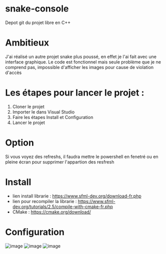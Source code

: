 # snake-console
Depot git du projet libre en C++

# Ambitieux

J'ai réalisé un autre projet snake plus poussé, en effet je l'ai fait avec une interface graphique. Le code est fonctionnel mais seule problème que je ne comprend pas, impossible d'afficher les images pour cause de violation d'accès 

# Les étapes pour lancer le projet :

1. Cloner le projet 
2. Importer le dans Visual Studio
3. Faire les étapes Install et Configuration
4. Lancer le projet

# Option

Si vous voyez des refreshs, il faudra mettre le powershell en fenetré ou en pleine écran pour supprimer l'appartion des resfresh

# Install

  - lien install librarie : https://www.sfml-dev.org/download-fr.php
  - lien pour recompiler la librarie : https://www.sfml-dev.org/tutorials/2.5/compile-with-cmake-fr.php
  - CMake : https://cmake.org/download/

# Configuration

![image](https://user-images.githubusercontent.com/56391911/116011149-d60a5680-a623-11eb-9364-ef9794524479.png)
![image](https://user-images.githubusercontent.com/56391911/116011151-dd316480-a623-11eb-83da-ba265362465f.png)
![image](https://user-images.githubusercontent.com/56391911/116011161-e7536300-a623-11eb-9a0d-10ebe8b77641.png)
